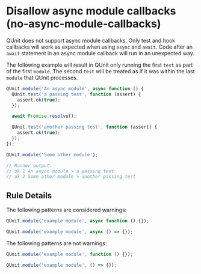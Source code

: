 # Disallow async module callbacks (no-async-module-callbacks)

QUnit does not support async module callbacks. Only test and hook callbacks
will work as expected when using `async` and `await`. Code after an `await`
statement in an async module callback will run in an unexpected way.

The following example will result in QUnit only running the first `test`
as part of the first `module`. The second `test` will be treated as
if it was within the last `module` that QUnit processes.

```js
QUnit.module('An async module', async function () {
  QUnit.test('a passing test', function (assert) {
    assert.ok(true);
  });

  await Promise.resolve();

  QUnit.test('another passing test', function (assert) {
    assert.ok(true);
  });
});

QUnit.module('Some other module');

// Runner output:
// ok 1 An async module > a passing test
// ok 2 Some other module > another passing test
```

## Rule Details

The following patterns are considered warnings:

```js
QUnit.module('example module', async function () {});

QUnit.module('example module', async () => {});
```

The following patterns are not warnings:

```js
QUnit.module('example module', function () {});

QUnit.module('example module', () => {});
```
